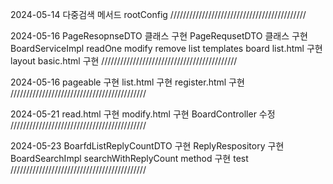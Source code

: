 2024-05-14
다중검색 메서드
rootConfig
///////////////////////////////////////////

2024-05-16
PageResopnseDTO 클래스 구현
PageRequsetDTO 클래스 구현
BoardServiceImpl
  readOne
  modify
  remove
  list 
templates 
  board list.html 구현
layout
  basic.html 구현
///////////////////////////////////////////

2024-05-16
pageable 구현
list.html 구현
register.html 구현
///////////////////////////////////////////

2024-05-21
read.html 구현
modify.html 구현
BoardController 수정
///////////////////////////////////////////

2024-05-23
BoarfdListReplyCountDTO 구현
ReplyRespository 구현
BoardSearchImpl searchWithReplyCount method 구현
test
///////////////////////////////////////////
